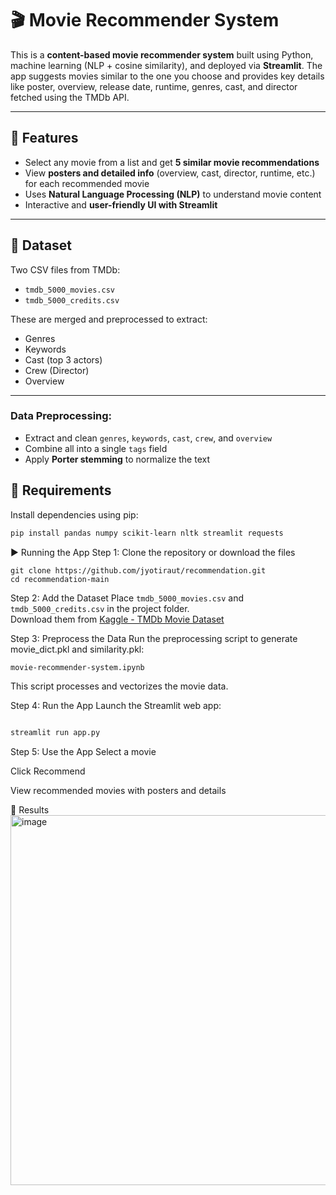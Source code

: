 # 🎬 Movie Recommender System

This is a **content-based movie recommender system** built using Python, machine learning (NLP + cosine similarity), and deployed via **Streamlit**. The app suggests movies similar to the one you choose and provides key details like poster, overview, release date, runtime, genres, cast, and director fetched using the TMDb API.

---

## 🚀 Features

- Select any movie from a list and get **5 similar movie recommendations**
- View **posters and detailed info** (overview, cast, director, runtime, etc.) for each recommended movie
- Uses **Natural Language Processing (NLP)** to understand movie content
- Interactive and **user-friendly UI with Streamlit**

---

## 📁 Dataset

Two CSV files from TMDb:

- `tmdb_5000_movies.csv`
- `tmdb_5000_credits.csv`

These are merged and preprocessed to extract:

- Genres  
- Keywords  
- Cast (top 3 actors)  
- Crew (Director)  
- Overview  

---



### Data Preprocessing:

- Extract and clean `genres`, `keywords`, `cast`, `crew`, and `overview`
- Combine all into a single `tags` field
- Apply **Porter stemming** to normalize the text


## 🧪 Requirements

Install dependencies using pip:

```bash
pip install pandas numpy scikit-learn nltk streamlit requests
```



▶️ Running the App
Step 1: Clone the repository or download the files
```
git clone https://github.com/jyotiraut/recommendation.git
cd recommendation-main
```
Step 2: Add the Dataset
Place `tmdb_5000_movies.csv` and `tmdb_5000_credits.csv` in the project folder.  
Download them from [Kaggle - TMDb Movie Dataset](https://www.kaggle.com/datasets/tmdb/tmdb-movie-dataset)


Step 3: Preprocess the Data
Run the preprocessing script to generate movie_dict.pkl and similarity.pkl:

```bash
movie-recommender-system.ipynb
```
This script processes and vectorizes the movie data.

Step 4: Run the App
Launch the Streamlit web app:

```bash

streamlit run app.py
```
Step 5: Use the App
Select a movie

Click Recommend

View recommended movies with posters and details

📸 Results
<img width="592" alt="image" src="https://github.com/user-attachments/assets/9649711c-d4ff-4aed-86bc-3447244939be" />
